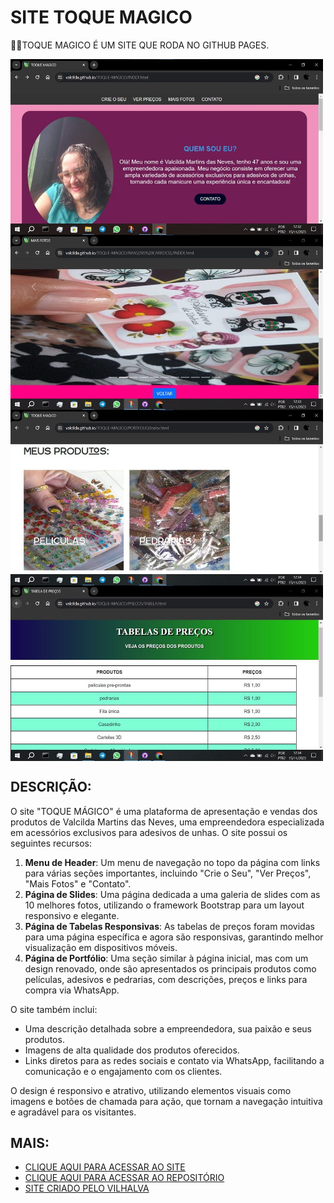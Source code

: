 # SITE TOQUE MAGICO
👨‍⚖️TOQUE MAGICO É UM SITE QUE RODA NO GITHUB PAGES.

<img src="./IMAGENS/FOTO_1.jpg" align="center" width="500"> <br>
<img src="./IMAGENS/FOTO_2.jpg" align="center" width="500"> <br>
<img src="./IMAGENS/FOTO_3.jpg" align="center" width="500"> <br>
<img src="./IMAGENS/FOTO_4.jpg" align="center" width="500"> <br>

## DESCRIÇÃO:
O site "TOQUE MÁGICO" é uma plataforma de apresentação e vendas dos produtos de Valcilda Martins das Neves, uma empreendedora especializada em acessórios exclusivos para adesivos de unhas. O site possui os seguintes recursos:

1. **Menu de Header**: Um menu de navegação no topo da página com links para várias seções importantes, incluindo "Crie o Seu", "Ver Preços", "Mais Fotos" e "Contato".
2. **Página de Slides**: Uma página dedicada a uma galeria de slides com as 10 melhores fotos, utilizando o framework Bootstrap para um layout responsivo e elegante.
3. **Página de Tabelas Responsivas**: As tabelas de preços foram movidas para uma página específica e agora são responsivas, garantindo melhor visualização em dispositivos móveis.
4. **Página de Portfólio**: Uma seção similar à página inicial, mas com um design renovado, onde são apresentados os principais produtos como películas, adesivos e pedrarias, com descrições, preços e links para compra via WhatsApp.

O site também inclui:
- Uma descrição detalhada sobre a empreendedora, sua paixão e seus produtos.
- Imagens de alta qualidade dos produtos oferecidos.
- Links diretos para as redes sociais e contato via WhatsApp, facilitando a comunicação e o engajamento com os clientes.

O design é responsivo e atrativo, utilizando elementos visuais como imagens e botões de chamada para ação, que tornam a navegação intuitiva e agradável para os visitantes.

## MAIS:
* [CLIQUE AQUI PARA ACESSAR AO SITE](https://valcilda.github.io/TOQUE-MAGICO/INDEX.html)
* [CLIQUE AQUI PARA ACESSAR AO REPOSITÓRIO](https://github.com/valcilda/TOQUE-MAGICO)
* [SITE CRIADO PELO VILHALVA](https://telegra.ph/FREELANCER-10-19-9)
